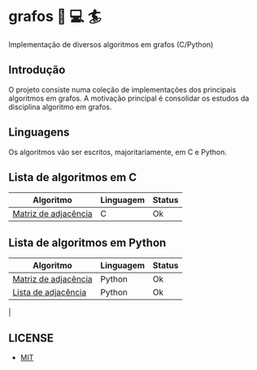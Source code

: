 # grafos :book: :computer: :surfer:

Implementação de diversos algoritmos em grafos (C/Python)

## Introdução

O projeto consiste numa coleção de implementações dos principais algoritmos em grafos. A motivação principal é consolidar os estudos da disciplina algoritmo em grafos.

## Linguagens

Os algoritmos vão ser escritos, majoritariamente, em C e Python.

## Lista de algoritmos em C

| Algoritmo                                                                                     | Linguagem | Status |
| --------------------------------------------------------------------------------------------- | --------- | ------ |
| [Matriz de adjacência](https://github.com/codeYann/grafos/blob/main/src/C/matrizAdjacencia.c) | C         | Ok     |

## Lista de algoritmos em Python

| Algoritmo                                                                                           | Linguagem | Status |
| --------------------------------------------------------------------------------------------------- | --------- | ------ |
| [Matriz de adjacência](https://github.com/codeYann/grafos/blob/main/src/Python/matrizAdjacencia.py) | Python    | Ok     |
| [Lista de adjacência](https://github.com/codeYann/grafos/blob/main/src/Python/listaAdjacencia.py)   | Python    | Ok     |

|

## LICENSE

- [MIT](https://mit-license.org/)
